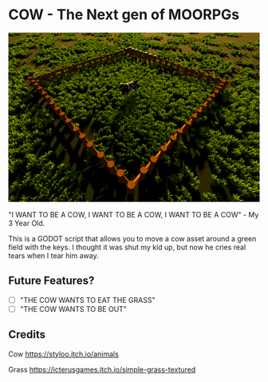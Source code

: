 # COW - The Next gen of MOORPGs

![screenshot](screenshot.png)

"I WANT TO BE A COW, I WANT TO BE A COW, I WANT TO BE A COW" - My 3 Year Old.

This is a GODOT script that allows you to move a cow asset around a green field with the keys. I thought it was shut my kid up, but now he cries real tears when I tear him away.

## Future Features?

- [ ] "THE COW WANTS TO EAT THE GRASS"
- [ ] "THE COW WANTS TO BE OUT"

## Credits
Cow
https://styloo.itch.io/animals

Grass
https://icterusgames.itch.io/simple-grass-textured